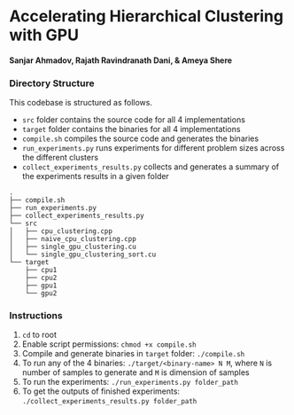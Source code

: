 # Accelerating Hierarchical Clustering with GPU

#### Sanjar Ahmadov, Rajath Ravindranath Dani, & Ameya Shere

### Directory Structure

This codebase is structured as follows.
- `src` folder contains the source code for all 4 implementations
- `target` folder contains the binaries for all 4 implementations
- `compile.sh` compiles the source code and generates the binaries
- `run_experiments.py` runs experiments for different problem sizes across the different clusters
- `collect_experiments_results.py` collects and generates a summary of the experiments results in a given folder

```
.
├── compile.sh
├── run_experiments.py
├── collect_experiments_results.py
└── src
│   ├── cpu_clustering.cpp
│   ├── naive_cpu_clustering.cpp
│   ├── single_gpu_clustering.cu
│   └── single_gpu_clustering_sort.cu
└── target
    ├── cpu1
    ├── cpu2
    ├── gpu1
    └── gpu2
```

### Instructions
1. `cd` to root
2. Enable script permissions: `chmod +x compile.sh`
3. Compile and generate binaries in `target` folder: `./compile.sh`
4. To run any of the 4 binaries: `./target/<binary-name> N M`, where `N` is number of samples to generate and `M` is dimension of samples
5. To run the experiments: `./run_experiments.py folder_path`
6. To get the outputs of finished experiments: `./collect_experiments_results.py folder_path`
